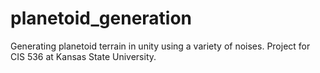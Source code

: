 # planetoid_generation
Generating planetoid terrain in unity using a variety of  noises. Project for CIS 536 at Kansas State University. 
